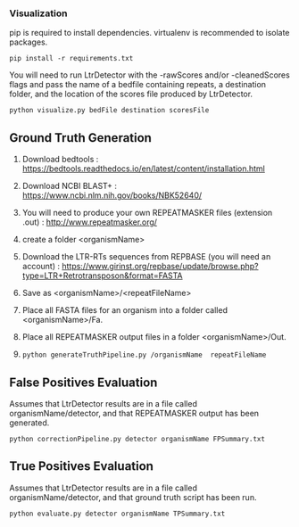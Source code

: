 ### Visualization

pip is required to install dependencies. virtualenv is recommended to isolate packages.

`pip install -r requirements.txt`

You will need to run LtrDetector with the -rawScores and/or -cleanedScores flags and pass the name of a bedfile containing repeats, a destination folder, and the location of the scores file produced by LtrDetector.

`python visualize.py bedFile destination scoresFile `


## Ground Truth Generation

1. Download bedtools :
https://bedtools.readthedocs.io/en/latest/content/installation.html

2. Download NCBI BLAST+ :
https://www.ncbi.nlm.nih.gov/books/NBK52640/

3. You will need to produce your own REPEATMASKER files (extension .out) :
http://www.repeatmasker.org/

4. create a folder \<organismName\>

5. Download the LTR-RTs sequences from REPBASE (you will need an account) :
https://www.girinst.org/repbase/update/browse.php?type=LTR+Retrotransposon&format=FASTA

6. Save as \<organismName>/\<repeatFileName>


7. Place all FASTA files for an organism into a folder called \<organismName\>/Fa.

8. Place all REPEATMASKER output files in a folder \<organismName\>/Out. 

9. ` python generateTruthPipeline.py /organismName  repeatFileName `

## False Positives Evaluation

Assumes that LtrDetector results are in a file called organismName/detector, and that REPEATMASKER output has been generated.

` python correctionPipeline.py detector organismName FPSummary.txt `

## True Positives Evaluation

Assumes that LtrDetector results are in a file called organismName/detector, and that ground truth script has been run.

` python evaluate.py detector organismName TPSummary.txt `



